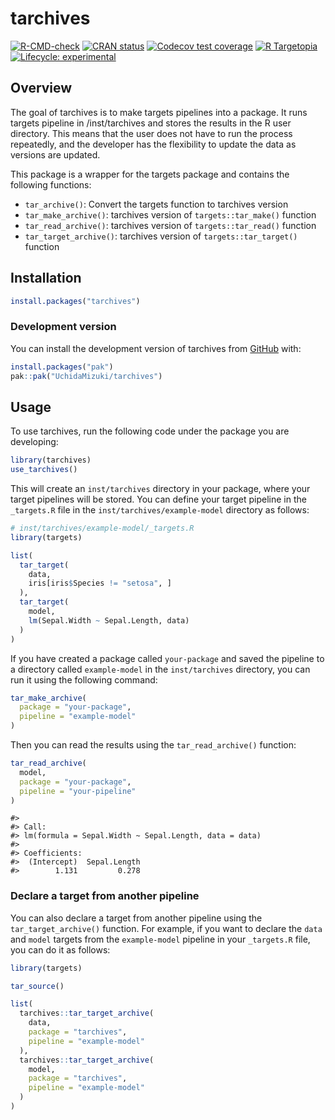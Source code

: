 
<!-- README.md is generated from README.Rmd. Please edit that file -->

# tarchives

<!-- badges: start -->

[![R-CMD-check](https://github.com/UchidaMizuki/tarchives/actions/workflows/R-CMD-check.yaml/badge.svg)](https://github.com/UchidaMizuki/tarchives/actions/workflows/R-CMD-check.yaml)
[![CRAN
status](https://www.r-pkg.org/badges/version/tarchives)](https://CRAN.R-project.org/package=tarchives)
[![Codecov test
coverage](https://codecov.io/gh/UchidaMizuki/tarchives/graph/badge.svg)](https://app.codecov.io/gh/UchidaMizuki/tarchives)
[![R
Targetopia](https://img.shields.io/badge/R_Targetopia-member-blue?style=flat&labelColor=gray)](https://wlandau.github.io/targetopia/)
[![Lifecycle:
experimental](https://img.shields.io/badge/lifecycle-experimental-orange.svg)](https://lifecycle.r-lib.org/articles/stages.html#experimental)
<!-- badges: end -->

## Overview

The goal of tarchives is to make targets pipelines into a package. It
runs targets pipeline in /inst/tarchives and stores the results in the R
user directory. This means that the user does not have to run the
process repeatedly, and the developer has the flexibility to update the
data as versions are updated.

This package is a wrapper for the targets package and contains the
following functions:

- `tar_archive()`: Convert the targets function to tarchives version
- `tar_make_archive()`: tarchives version of `targets::tar_make()`
  function
- `tar_read_archive()`: tarchives version of `targets::tar_read()`
  function
- `tar_target_archive()`: tarchives version of `targets::tar_target()`
  function

## Installation

``` r
install.packages("tarchives")
```

### Development version

You can install the development version of tarchives from
[GitHub](https://github.com/) with:

``` r
install.packages("pak")
pak::pak("UchidaMizuki/tarchives")
```

## Usage

To use tarchives, run the following code under the package you are
developing:

``` r
library(tarchives)
use_tarchives()
```

This will create an `inst/tarchives` directory in your package, where
your target pipelines will be stored. You can define your target
pipeline in the `_targets.R` file in the `inst/tarchives/example-model`
directory as follows:

``` r
# inst/tarchives/example-model/_targets.R
library(targets)

list(
  tar_target(
    data,
    iris[iris$Species != "setosa", ]
  ),
  tar_target(
    model,
    lm(Sepal.Width ~ Sepal.Length, data)
  )
)
```

If you have created a package called `your-package` and saved the
pipeline to a directory called `example-model` in the `inst/tarchives`
directory, you can run it using the following command:

``` r
tar_make_archive(
  package = "your-package",
  pipeline = "example-model"
)
```

Then you can read the results using the `tar_read_archive()` function:

``` r
tar_read_archive(
  model,
  package = "your-package",
  pipeline = "your-pipeline"
)
```

    #> 
    #> Call:
    #> lm(formula = Sepal.Width ~ Sepal.Length, data = data)
    #> 
    #> Coefficients:
    #>  (Intercept)  Sepal.Length  
    #>        1.131         0.278

### Declare a target from another pipeline

You can also declare a target from another pipeline using the
`tar_target_archive()` function. For example, if you want to declare the
`data` and `model` targets from the `example-model` pipeline in your
`_targets.R` file, you can do it as follows:

``` r
library(targets)

tar_source()

list(
  tarchives::tar_target_archive(
    data,
    package = "tarchives",
    pipeline = "example-model"
  ),
  tarchives::tar_target_archive(
    model,
    package = "tarchives",
    pipeline = "example-model"
  )
)
```
